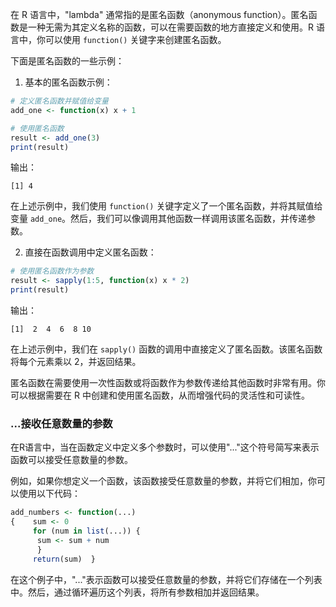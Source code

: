 在 R 语言中，"lambda" 通常指的是匿名函数（anonymous function）。匿名函数是一种无需为其定义名称的函数，可以在需要函数的地方直接定义和使用。R 语言中，你可以使用 `function()` 关键字来创建匿名函数。

下面是匿名函数的一些示例：

1. 基本的匿名函数示例：

```R
# 定义匿名函数并赋值给变量
add_one <- function(x) x + 1

# 使用匿名函数
result <- add_one(3)
print(result)
```

输出：
```
[1] 4
```

在上述示例中，我们使用 `function()` 关键字定义了一个匿名函数，并将其赋值给变量 `add_one`。然后，我们可以像调用其他函数一样调用该匿名函数，并传递参数。

2. 直接在函数调用中定义匿名函数：

```R
# 使用匿名函数作为参数
result <- sapply(1:5, function(x) x * 2)
print(result)
```

输出：
```
[1]  2  4  6  8 10
```

在上述示例中，我们在 `sapply()` 函数的调用中直接定义了匿名函数。该匿名函数将每个元素乘以 2，并返回结果。

匿名函数在需要使用一次性函数或将函数作为参数传递给其他函数时非常有用。你可以根据需要在 R 中创建和使用匿名函数，从而增强代码的灵活性和可读性。

### ...接收任意数量的参数
在R语言中，当在函数定义中定义多个参数时，可以使用"..."这个符号简写来表示函数可以接受任意数量的参数。

例如，如果你想定义一个函数，该函数接受任意数量的参数，并将它们相加，你可以使用以下代码：

```r
add_numbers <- function(...) 
{    sum <- 0    
     for (num in list(...)) { 
      sum <- sum + num    
      } 
     return(sum)  }
```

在这个例子中，"..."表示函数可以接受任意数量的参数，并将它们存储在一个列表中。然后，通过循环遍历这个列表，将所有参数相加并返回结果。